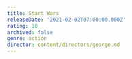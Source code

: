 ```yaml
---
title: Start Wars
releaseDate: '2021-02-02T07:00:00.000Z'
rating: 10
archived: false
genre: action
director: content/directors/george.md
---
```


